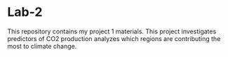 # Lab-2
This repository contains my project 1 materials. This project investigates predictors of CO2 production analyzes which regions are contributing the most to climate change.
